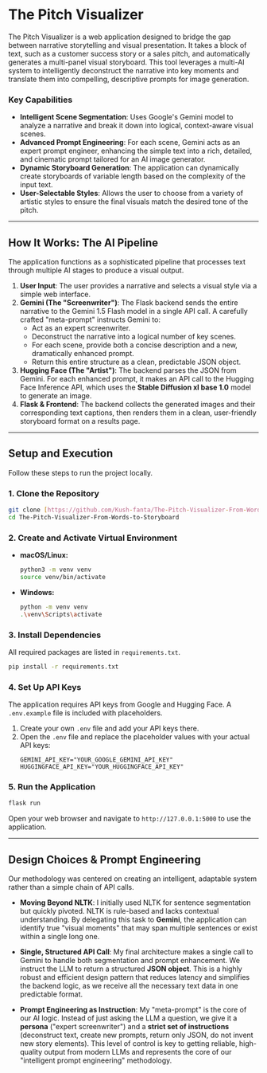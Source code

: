 # The Pitch Visualizer

The Pitch Visualizer is a web application designed to bridge the gap between narrative storytelling and visual presentation. It takes a block of text, such as a customer success story or a sales pitch, and automatically generates a multi-panel visual storyboard. This tool leverages a multi-AI system to intelligently deconstruct the narrative into key moments and translate them into compelling, descriptive prompts for image generation.

### Key Capabilities
* **Intelligent Scene Segmentation**: Uses Google's Gemini model to analyze a narrative and break it down into logical, context-aware visual scenes.
* **Advanced Prompt Engineering**: For each scene, Gemini acts as an expert prompt engineer, enhancing the simple text into a rich, detailed, and cinematic prompt tailored for an AI image generator.
* **Dynamic Storyboard Generation**: The application can dynamically create storyboards of variable length based on the complexity of the input text.
* **User-Selectable Styles**: Allows the user to choose from a variety of artistic styles to ensure the final visuals match the desired tone of the pitch.

---

## How It Works: The AI Pipeline

The application functions as a sophisticated pipeline that processes text through multiple AI stages to produce a visual output.

1.  **User Input**: The user provides a narrative and selects a visual style via a simple web interface.
2.  **Gemini (The "Screenwriter")**: The Flask backend sends the entire narrative to the Gemini 1.5 Flash model in a single API call. A carefully crafted "meta-prompt" instructs Gemini to:
    * Act as an expert screenwriter.
    * Deconstruct the narrative into a logical number of key scenes.
    * For each scene, provide both a concise description and a new, dramatically enhanced prompt.
    * Return this entire structure as a clean, predictable JSON object.
3.  **Hugging Face (The "Artist")**: The backend parses the JSON from Gemini. For each enhanced prompt, it makes an API call to the Hugging Face Inference API, which uses the **Stable Diffusion xl base 1.0** model to generate an image.
4.  **Flask & Frontend**: The backend collects the generated images and their corresponding text captions, then renders them in a clean, user-friendly storyboard format on a results page.

---

## Setup and Execution

Follow these steps to run the project locally.

### 1. Clone the Repository
```bash
git clone [https://github.com/Kush-fanta/The-Pitch-Visualizer-From-Words-to-Storyboard.git](https://github.com/Kush-fanta/The-Pitch-Visualizer-From-Words-to-Storyboard.git)
cd The-Pitch-Visualizer-From-Words-to-Storyboard
```

### 2. Create and Activate Virtual Environment
* **macOS/Linux:**
    ```bash
    python3 -m venv venv
    source venv/bin/activate
    ```
* **Windows:**
    ```bash
    python -m venv venv
    .\venv\Scripts\activate
    ```

### 3. Install Dependencies
All required packages are listed in `requirements.txt`.
```bash
pip install -r requirements.txt
```

### 4. Set Up API Keys
The application requires API keys from Google and Hugging Face. A `.env.example` file is included with placeholders.

1.  Create your own `.env` file and add your API keys there.
2.  Open the `.env` file and replace the placeholder values with your actual API keys:
    ```
    GEMINI_API_KEY="YOUR_GOOGLE_GEMINI_API_KEY"
    HUGGINGFACE_API_KEY="YOUR_HUGGINGFACE_API_KEY"
    ```

### 5. Run the Application
```bash
flask run
```
Open your web browser and navigate to `http://127.0.0.1:5000` to use the application.

---

## Design Choices & Prompt Engineering

Our methodology was centered on creating an intelligent, adaptable system rather than a simple chain of API calls.

* **Moving Beyond NLTK**: I initially used NLTK for sentence segmentation but quickly pivoted. NLTK is rule-based and lacks contextual understanding. By delegating this task to **Gemini**, the application can identify true "visual moments" that may span multiple sentences or exist within a single long one.

* **Single, Structured API Call**: My final architecture makes a single call to Gemini to handle both segmentation and prompt enhancement. We instruct the LLM to return a structured **JSON object**. This is a highly robust and efficient design pattern that reduces latency and simplifies the backend logic, as we receive all the necessary text data in one predictable format.

* **Prompt Engineering as Instruction**: My "meta-prompt" is the core of our AI logic. Instead of just asking the LLM a question, we give it a **persona** ("expert screenwriter") and a **strict set of instructions** (deconstruct text, create new prompts, return only JSON, do not invent new story elements). This level of control is key to getting reliable, high-quality output from modern LLMs and represents the core of our "intelligent prompt engineering" methodology.

